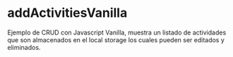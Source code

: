 # addActivitiesVanilla
Ejemplo de CRUD con Javascript Vanilla, muestra un listado de actividades que son almacenados en el local storage los cuales pueden ser editados y eliminados.
